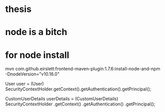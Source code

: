 # thesis
# node is a bitch
# for node install
mvn com.github.eirslett:frontend-maven-plugin:1.7.6:install-node-and-npm -DnodeVersion="v10.16.0"

User user = (User) SecurityContextHolder.getContext().getAuthentication().getPrincipal();

CustomUserDetails userDetails =
(CustomUserDetails) SecurityContextHolder
.getContext()
.getAuthentication()
.getPrincipal();

